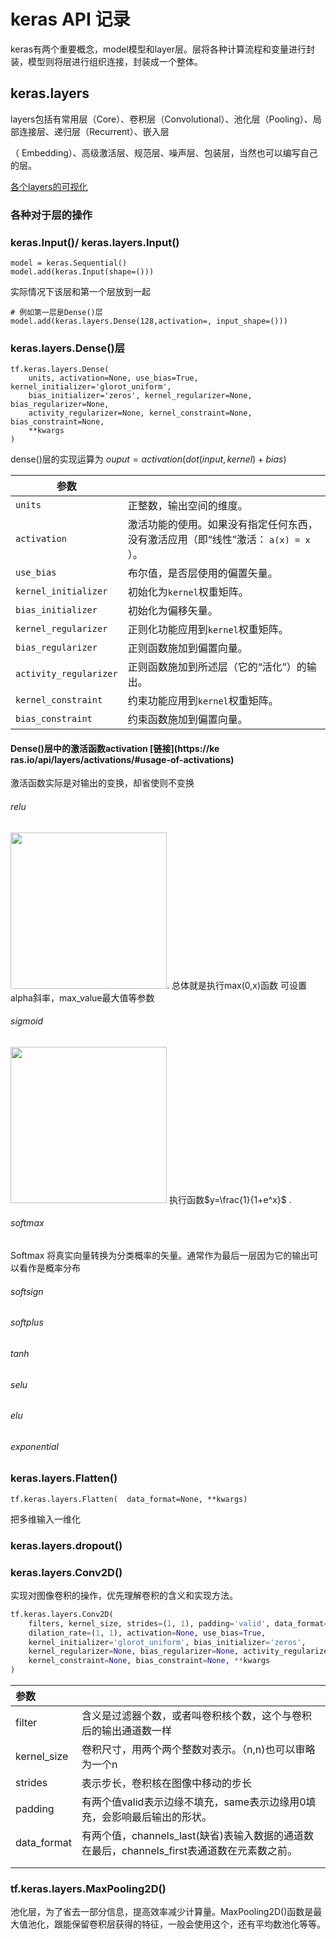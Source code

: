 # keras API 记录

keras有两个重要概念，model模型和layer层。层将各种计算流程和变量进行封装，模型则将层进行组织连接，封装成一个整体。

## keras.layers

layers包括有常用层（Core）、卷积层（Convolutional）、池化层（Pooling）、局部连接层、递归层（Recurrent）、嵌入层

（ Embedding）、高级激活层、规范层、噪声层、包装层，当然也可以编写自己的层。

[各个layers的可视化](https://www.cs.ryerson.ca/~aharley/vis/conv/) 

###  各种对于层的操作

### keras.Input()/ keras.layers.Input()

```
model = keras.Sequential()
model.add(keras.Input(shape=()))
```

实际情况下该层和第一个层放到一起

```
# 例如第一层是Dense()层
model.add(keras.layers.Dense(128,activation=, input_shape=()))
```

### keras.layers.Dense()层
```
tf.keras.layers.Dense(
    units, activation=None, use_bias=True, kernel_initializer='glorot_uniform',
    bias_initializer='zeros', kernel_regularizer=None, bias_regularizer=None,
    activity_regularizer=None, kernel_constraint=None, bias_constraint=None,
    **kwargs
)
```

dense()层的实现运算为  $ouput=activation(dot(input,kernel)+bias)$ 

| 参数                   |                                                              |
| ---------------------- | ------------------------------------------------------------ |
| `units`                | 正整数，输出空间的维度。                                     |
| `activation`           | 激活功能的使用。如果没有指定任何东西，没有激活应用（即“线性”激活： `a(x) = x` ）。 |
| `use_bias`             | 布尔值，是否层使用的偏置矢量。                               |
| `kernel_initializer`   | 初始化为`kernel`权重矩阵。                                   |
| `bias_initializer`     | 初始化为偏移矢量。                                           |
| `kernel_regularizer`   | 正则化功能应用到`kernel`权重矩阵。                           |
| `bias_regularizer`     | 正则函数施加到偏置向量。                                     |
| `activity_regularizer` | 正则函数施加到所述层（它的“活化”）的输出。                   |
| `kernel_constraint`    | 约束功能应用到`kernel`权重矩阵。                             |
| `bias_constraint`      | 约束函数施加到偏置向量。                                     |

#### Dense()层中的激活函数activation  [链接](https://ke ras.io/api/layers/activations/#usage-of-activations)

激活函数实际是对输出的变换，却省使则不变换

###### relu

<img src="./tensorflow.keras 的API.assets/relu.png" width="250"/>. 总体就是执行max(0,x)函数 可设置alpha斜率，max_value最大值等参数

###### sigmoid

<img src="./tensorflow.keras 的API.assets/sigmoid.png" width="250"/> 执行函数$y=\frac{1}{1+e^x}$ .

######  softmax

Softmax 将真实向量转换为分类概率的矢量。通常作为最后一层因为它的输出可以看作是概率分布

###### softsign

###### softplus

###### tanh

###### selu

###### elu

###### exponential


### keras.layers.Flatten()

```
tf.keras.layers.Flatten(  data_format=None, **kwargs)
```

把多维输入一维化

### keras.layers.dropout()

### keras.layers.Conv2D()

实现对图像卷积的操作，优先理解卷积的含义和实现方法。

```python
tf.keras.layers.Conv2D(
    filters, kernel_size, strides=(1, 1), padding='valid', data_format=None,
    dilation_rate=(1, 1), activation=None, use_bias=True,
    kernel_initializer='glorot_uniform', bias_initializer='zeros',
    kernel_regularizer=None, bias_regularizer=None, activity_regularizer=None,
    kernel_constraint=None, bias_constraint=None, **kwargs
)
```

| 参数        |                                                              |
| :---------- | ------------------------------------------------------------ |
| filter      | 含义是过滤器个数，或者叫卷积核个数，这个与卷积后的输出通道数一样 |
| kernel_size | 卷积尺寸，用两个两个整数对表示。（n,n)也可以审略为一个n      |
| strides     | 表示步长，卷积核在图像中移动的步长                           |
| padding     | 有两个值valid表示边缘不填充，same表示边缘用0填充，会影响最后输出的形状。 |
| data_format | 有两个值，channels_last(缺省)表输入数据的通道数在最后，channels_first表通道数在元素数之前。 |
|             |                                                              |
|             |                                                              |

### tf.keras.layers.MaxPooling2D()

池化层，为了省去一部分信息，提高效率减少计算量。MaxPooling2D()函数是最大值池化，跟能保留卷积层获得的特征，一般会使用这个，还有平均数池化等等。
